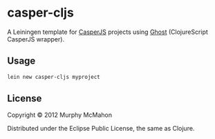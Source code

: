 # casper-cljs

A Leiningen template for [CasperJS][1] projects using [Ghost][2] (ClojureScript CasperJS wrapper).

## Usage

```bash
lein new casper-cljs myproject
```

[1]: http://casperjs.org
[2]: https://github.com/pandeiro/ghost

## License

Copyright © 2012 Murphy McMahon

Distributed under the Eclipse Public License, the same as Clojure.
